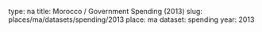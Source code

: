 type: na
title: Morocco / Government Spending (2013)
slug: places/ma/datasets/spending/2013
place: ma
dataset: spending
year: 2013
